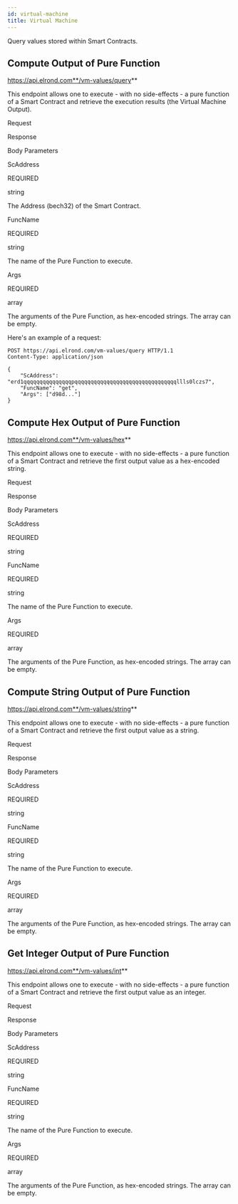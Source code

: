 ```yaml
---
id: virtual-machine
title: Virtual Machine
---
```


Query values stored within Smart Contracts.

## **Compute Output of Pure Function**

https://api.elrond.com**/vm-values/query**

This endpoint allows one to execute - with no side-effects - a pure function of a Smart Contract and retrieve the execution results (the Virtual Machine Output).

Request

Response

Body Parameters

ScAddress

REQUIRED

string

The Address (bech32) of the Smart Contract.

FuncName

REQUIRED

string

The name of the Pure Function to execute.

Args

REQUIRED

array

The arguments of the Pure Function, as hex-encoded strings. The array can be empty.

Here's an example of a request:



```
POST https://api.elrond.com/vm-values/query HTTP/1.1
Content-Type: application/json

{
    "ScAddress": "erd1qqqqqqqqqqqqqqqpqqqqqqqqqqqqqqqqqqqqqqqqqqqqqqqqllls0lczs7",
    "FuncName": "get",
    "Args": ["d98d..."]
}
```

## **Compute Hex Output of Pure Function**

https://api.elrond.com**/vm-values/hex**

This endpoint allows one to execute - with no side-effects - a pure function of a Smart Contract and retrieve the first output value as a hex-encoded string.

Request

Response

Body Parameters

ScAddress

REQUIRED

string



FuncName

REQUIRED

string

The name of the Pure Function to execute.

Args

REQUIRED

array

The arguments of the Pure Function, as hex-encoded strings. The array can be empty.

## **Compute String Output of Pure Function**

https://api.elrond.com**/vm-values/string**

This endpoint allows one to execute - with no side-effects - a pure function of a Smart Contract and retrieve the first output value as a string.

Request

Response

Body Parameters

ScAddress

REQUIRED

string



FuncName

REQUIRED

string

The name of the Pure Function to execute.

Args

REQUIRED

array

The arguments of the Pure Function, as hex-encoded strings. The array can be empty.

## **Get Integer Output of Pure Function**

https://api.elrond.com**/vm-values/int**

This endpoint allows one to execute - with no side-effects - a pure function of a Smart Contract and retrieve the first output value as an integer.

Request

Response

Body Parameters

ScAddress

REQUIRED

string



FuncName

REQUIRED

string

The name of the Pure Function to execute.

Args

REQUIRED

array

The arguments of the Pure Function, as hex-encoded strings. The array can be empty.